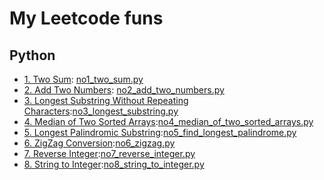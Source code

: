 # My Leetcode funs

## Python
- [1. Two Sum](https://leetcode.com/problems/two-sum/): [no1_two_sum.py](blob/master/no1_two_sum.py)
- [2. Add Two Numbers](https://leetcode.com/problems/add-two-numbers/): [no2_add_two_numbers.py](blob/master/no2_add_two_numbers.py)
- [3. Longest Substring Without Repeating Characters](https://leetcode.com/problems/longest-substring-without-repeating-characters/):[no3_longest_substring.py](blob/master/no3_longest_substring.py)
- [4. Median of Two Sorted Arrays](https://leetcode.com/problems/median-of-two-sorted-arrays/):[no4_median_of_two_sorted_arrays.py](blob/master/no4_median_of_two_sorted_arrays.py)
- [5. Longest Palindromic Substring](https://leetcode.com/problems/longest-palindromic-substring/):[no5_find_longest_palindrome.py](blob/master/no5_find_longest_palindrome.py)
- [6. ZigZag Conversion](https://leetcode.com/problems/zigzag-conversion/):[no6_zigzag.py](blob/master/no6_zigzag.py)
- [7. Reverse Integer](https://leetcode.com/problems/reverse-integer/):[no7_reverse_integer.py](blob/master/no7_reverse_integer.py)
- [8. String to Integer](https://leetcode.com/problems/string-to-integer-atoi/):[no8_string_to_integer.py](blob/master/no8_string_to_integer.py)